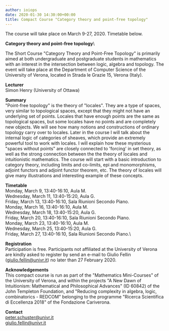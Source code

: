 ```yaml
---
author: ioiops
date: 2020-01-30 14:30:00+00:00
title: Compact Course "Category theory and point-free topology"
---
```


The course will take place on March 9-27, 2020. Timetable below.

**Category theory and point-free topology**\

The Short Course "Category Theory and Point-Free Topology" is primarily
aimed at both undergraduate and postgraduate students in mathematics
with an interest in the intersection between logic, algebra and
topology. The event will take place at the Department of Computer
Science of the University of Verona, located in Strada le Grazie 15,
Verona (Italy).

**Lecturer**\
Simon Henry (University of Ottawa)

**Summary**\
"Point-free topology" is the theory of "locales". They are a type of
spaces, very similar to topological spaces, except that they might not
have an underlying set of points. Locales that have enough points are
the same as topological spaces, but some locales have no points and are
completely new objects. We will see how many notions and constructions
of ordinary topology carry over to locales. Later in the course I will
talk about the internal logic of categories of sheaves, which provide an
extremely powerful tool to work with locales. I will explain how these
mysterious "spaces without points" are closely connected to 'forcing' in
set theory, as well as the strong connection between the the theory of
locales and intuitionistic mathematics. The course will start with a
basic introduction to category theory, including limits and co-limits,
epi and monomorphisms, adjoint functors and adjoint functor theorem,
etc. The theory of locales will give many illustrations and interesting
example of these concepts.

**Timetable**\
Monday, March 9, 13:40-16:10, Aula M.\
Wednesday, March 11, 13:40-15:20, Aula G.\
Friday, March 13, 13:40-16:10, Sala Riunioni Secondo Piano.\
Monday, March 16, 13:40-16:10, Aula M.\
Wednesday, March 18, 13:40-15:20, Aula G.\
Friday, March 20, 13:40-16:10, Sala Riunioni Secondo Piano.\
Monday, March 23, 13:40-16:10, Aula M.\
Wednesday, March 25, 13:40-15:20, Aula G.\
Friday, March 27, 13:40-16:10, Sala Riunioni Secondo Piano.\

**Registration**\
Participation is free. Participants not affiliated at the University of Verona are kindly asked
to register by send an e-mail to Giulio Fellin (giulio.fellin@univr.it) no later than 27 February 2020.

**Acknowledgements**\
This compact course is run as part of the "Mathematics Mini-Courses" of the University of Verona,
and within the projects "A New Dawn of Intuitionism: Mathematical and Philosophical Advances" (ID 60842)
of the John Templeton Foundation, and "Reducing complexity in algebra, logic, combinatorics - REDCOM"
belonging to the programme "Ricerca Scientifica di Eccellenza 2018" of the Fondazione Cariverona.

**Contact**\
peter.schuster@univr.it\
giulio.fellin@univr.it

